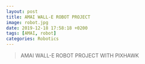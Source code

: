 ```yaml
---
layout: post
title: AMAI WALL-E ROBOT PROJECT
image: robot.jpg
date: 2019-12-18 17:58:18 +0200
tags: [AMAI, robot]
categories: Robotics
---
```

> AMAI WALL-E ROBOT PROJECT WITH PIXHAWK
